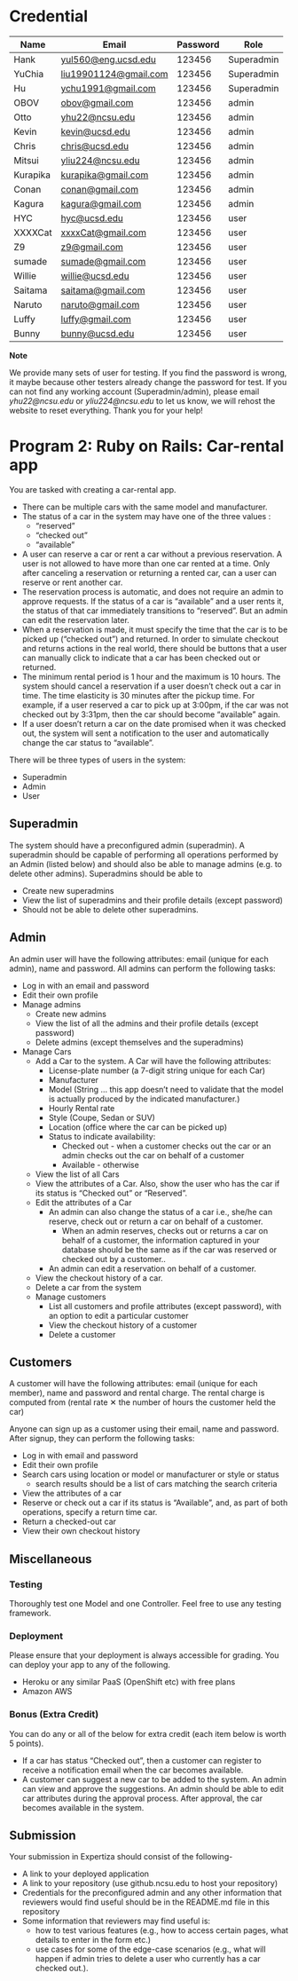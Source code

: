 # Credential

Name | Email | Password | Role
------------ | ------------- | ------------- | ------------
Hank | yul560@eng.ucsd.edu | 123456 | Superadmin
YuChia | liu19901124@gmail.com | 123456 | Superadmin
Hu | ychu1991@gmail.com | 123456 | Superadmin
OBOV | obov@gmail.com | 123456 | admin
Otto | yhu22@ncsu.edu | 123456 | admin
Kevin | kevin@ucsd.edu | 123456 | admin
Chris | chris@ucsd.edu | 123456 | admin
Mitsui | yliu224@ncsu.edu | 123456 | admin
Kurapika | kurapika@gmail.com | 123456 | admin
Conan | conan@gmail.com | 123456 | admin
Kagura | kagura@gmail.com | 123456 | admin
HYC | hyc@ucsd.edu | 123456 | user
XXXXCat | xxxxCat@gmail.com | 123456 | user
Z9 | z9@gmail.com | 123456 | user
sumade | sumade@gmail.com | 123456 | user
Willie | willie@ucsd.edu | 123456 | user
Saitama | saitama@gmail.com | 123456 | user
Naruto | naruto@gmail.com | 123456 | user
Luffy | luffy@gmail.com | 123456 | user
Bunny | bunny@ucsd.edu | 123456 | user

**Note**

We provide many sets of user for testing. If you find the password is wrong, it maybe because other testers already change the password for test. If you can not find any working account (Superadmin/admin), please email _yhu22@ncsu.edu_ or _yliu224@ncsu.edu_ to let us know, we will rehost the website to reset everything. Thank you for your help!

# Program 2: Ruby on Rails: Car-rental app

You are tasked with creating a car-rental app.
- There can be multiple cars with the same model and manufacturer.
- The status of a car in the system may have one of the three values :
	- “reserved”
	- “checked out”
	- “available”
- A user can reserve a car or rent a car without a previous reservation. A user is not allowed to have more than one car rented at a time. Only after canceling a reservation or returning a rented car, can a user can reserve or rent another car.
- The reservation process is automatic, and does not require an admin to approve requests. If the status of a car is “available” and a user rents it, the status of that car immediately transitions to “reserved”. But an admin can edit the reservation later.
- When a reservation is made, it must specify the time that the car is to be picked up (“checked out”) and returned. In order to simulate checkout and returns actions in the real world, there should be buttons that a user can manually click to indicate that a car has been checked out or returned.
- The minimum rental period is 1 hour and the maximum is 10 hours. The system should cancel a reservation if a user doesn’t check out a car in time. The time elasticity is 30 minutes after the pickup time.  For example, if a user reserved a car to pick up at 3:00pm, if the car was not checked out by 3:31pm, then the car should become “available” again.
- If a user doesn’t return a car on the date promised when it was checked out, the system will sent a notification to the user and automatically change the car status to “available”.

There will be three types of users in the system:
- Superadmin
- Admin
- User

## Superadmin
The system should have a preconfigured admin (superadmin). A superadmin should be capable of performing all operations performed by an Admin (listed below) and should also be able to manage admins (e.g. to delete other admins).
Superadmins should be able to
- Create new superadmins
- View the list of superadmins and their profile details (except password)
- Should not be able to delete other superadmins.

## Admin
An admin user will have the following attributes: email (unique for each admin), name and password.
All admins can perform the following tasks:
- Log in with an email and password
- Edit their own profile
- Manage admins
	- Create new admins
	- View the list of all the admins and their profile details (except password)
	- Delete admins (except themselves and the superadmins)
- Manage Cars
	- Add a Car to the system. A Car will have the following attributes:
		- License-plate number (a 7-digit string unique for each Car)
		- Manufacturer
		- Model (String  … this app doesn’t need to validate that the model is actually produced by the indicated manufacturer.)
		- Hourly Rental rate
		- Style (Coupe, Sedan or SUV)
		- Location (office where the car can be picked up)
		- Status to indicate availability:
			- Checked out - when a customer checks out the car or an admin checks out the car on behalf of a customer
			- Available - otherwise
	- View the list of all Cars
	- View the attributes of a Car. Also, show the user who has the car if its status is “Checked out” or “Reserved”.
	- Edit the attributes of a Car
		- An admin can also change the status of a car i.e., she/he can reserve, check out or return a car on behalf of a customer.
			- When an admin reserves, checks out or returns a car on behalf of a customer, the information captured in your database should be the same as if the car was reserved or checked out by a customer..
		- An admin can edit a reservation on behalf of a customer.
	- View the checkout history of a car.
	- Delete a car from the system
	- Manage customers
		- List all customers and profile attributes (except password), with an option to edit a particular customer
		- View the checkout history of a customer
		- Delete a customer

## Customers
A customer will have the following attributes: email (unique for each member), name and password and rental charge. The rental charge  is computed from (rental rate ✕ the number of hours the customer held the car)

Anyone can sign up as a customer using their email, name and password. After signup, they can perform the following tasks:

- Log in with email and password
- Edit their own profile
- Search cars using location or model or manufacturer or style or status
	- search results should be a list of cars matching the search criteria
- View the attributes of a car
- Reserve or check out a car if its status is “Available”, and, as part of both operations, specify a return time car.
- Return a checked-out car
- View their own checkout history

## Miscellaneous

### Testing

Thoroughly test one Model and one Controller. Feel free to use any testing framework.

### Deployment
Please ensure that your deployment is always accessible for grading. You can deploy your app to any of the following.

- Heroku or any similar PaaS (OpenShift etc) with free plans
- Amazon AWS

### Bonus (Extra Credit)
You can do any or all of the below for extra credit (each item below is worth 5 points).

- If a car has status “Checked out”, then a customer can register to receive a notification email when the car becomes available.
- A customer can suggest a new car to be added to the system. An admin can view and approve the suggestions. An admin should be able to edit car attributes during the approval process. After approval, the car becomes available in the system.

## Submission
Your submission in Expertiza should consist of the following-

- A link to your deployed application
- A link to your repository (use github.ncsu.edu to host your repository)
- Credentials for the preconfigured admin and any other information that reviewers would find useful should be in the README.md file in this repository
- Some information that reviewers may find useful is:
	- how to test various features (e.g., how to access certain pages, what details to enter in the form etc.)
	- use cases for some of the edge-case scenarios (e.g., what will happen if admin tries to delete a user who currently has a car checked out.).
